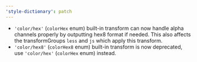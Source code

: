 ```yaml
---
'style-dictionary': patch
---
```


- `'color/hex'` (`colorHex` enum) built-in transform can now handle alpha channels properly by outputting hex8 format if needed. This also affects the transformGroups `less` and `js` which apply this transform.
- `'color/hex8'` (`colorHex8` enum) built-in transform is now deprecated, use `'color/hex'` (`colorHex` enum) instead.
